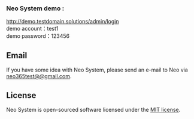 <h3>Neo System demo : </h3><a href="http://demo.testdomain.solutions/admin/login" target="_blank">http://demo.testdomain.solutions/admin/login</a><br/>
demo account：test1<br/>
demo password：123456<br/>
	
## Email

If you have some idea with Neo System, please send an e-mail to Neo via [neo365test@@gmail.com](mailto:neo365test@@gmail.com).

## License

Neo System is open-sourced software licensed under the [MIT license](https://opensource.org/licenses/MIT).
